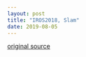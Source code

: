 ```yaml
---
layout: post
title: "IROS2018, Slam"
date: 2019-08-05
---
```

<a href="http://paopaorobot.org/bbs/read.php?tid=133&fid=3">original source</a>

